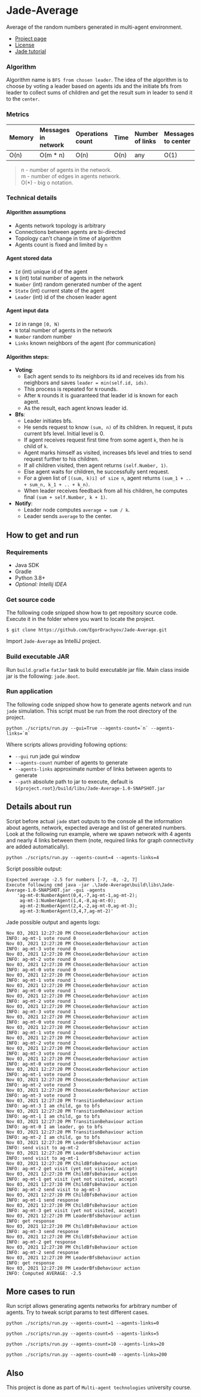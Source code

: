 # Jade-Average

Average of the random numbers generated in multi-agent environment.
- [Project page](https://github.com/EgorOrachyov/Jade-Average)
- [License](https://github.com/EgorOrachyov/Jade-Average/blob/main/LICENSE)
- [Jade tutorial](https://github.com/EgorOrachyov/Jade-Average/blob/main/docs/jade-tutorial.pdf)

### Algorithm
Algorithm name is `BFS from chosen leader`.
The idea of the algorithm is to choose by voting a leader based on
agents ids and the initiate bfs from leader to collect sums of children
and get the result sum in leader to send it to the `center`.

### Metrics
| Memory | Messages in network | Operations count | Time | Number of links | Messages to center |
|:---    |:---                 |:---              |:---  |:---             |:---                |
| O(n)   | O(m * n)            | O(n)             | O(n) | any             | O(1)               | 

> n - number of agents in the network.  
> m - number of edges in agents network.  
> O(*) - big o notation.

### Technical details

#### Algorithm assumptions
- Agents network topology is arbitrary
- Connections between agents are bi-directed
- Topology can't change in time of algorithm
- Agents count is fixed and limited by `n`

#### Agent stored data
- `Id` (int) unique id of the agent
- `N` (int) total number of agents in the network
- `Number` (int) random generated number of the agent
- `State` (int) current state of the agent
- `Leader` (int) id of the chosen leader agent

#### Agent input data
- `Id` in range `[0, N)`
- `N` total number of agents in the network
- `Number` random number
- `Links` known neighbors of the agent (for communication)

#### Algorithm steps:
- **Voting**: 
  - Each agent sends to its neighbors its id and receives ids from his neighbors and saves `leader = min(self.id, ids)`. 
  - This process is repeated for `N` rounds. 
  - After `N` rounds it is guaranteed that leader id is known for each agent. 
  - As the result, each agent knows leader id.
- **Bfs**: 
  - Leader initiates bfs. 
  - He sends request to know `(sum, n)` of its children. In request, it puts current bfs level. Initial level is 0. 
  - If agent receives request first time from some agent `k`, then he is child of `k`.
  - Agent marks himself as visited, increases bfs level and tries to send request further to his children.
  - If all children visited, then agent returns `(self.Number, 1)`.
  - Else agent waits for children, he successfully sent request.
  - For a given list of `[(sum, k)i] of size n`, agent returns `(sum_1 + .. + sum_n, k_1 + .. + k_n)`.
  - When leader receives feedback from all his children, he computes final `(sum + self.Number, k + 1)`.
- **Notify**:
  - Leader node computes `average = sum / k`.
  - Leader sends `average` to the center.

## How to get and run

### Requirements
- Java SDK
- Gradle
- Python 3.8+
- *Optional: Intellij IDEA*

### Get source code
The following code snipped show how to get repository source code.
Execute it in the folder where you want to locate the project.

```shell
$ git clone https://github.com/EgorOrachyov/Jade-Average.git
```

Import `Jade-Average` as IntelliJ project.

### Build executable JAR
Run `build.gradle` `fatJar` task to build executable jar file.
Main class inside jar is the following: `jade.Boot`.

### Run application
The following code snipped show how to generate agents network
and run `jade` simulation. This script must be run from the root directory of the project.

```shell
python ./scripts/run.py --gui=True --agents-count=`n` --agents-links=`m`
```

Where scripts allows providing following options:
- `--gui` run jade gui window
- `--agents-count` number of agents to generate
- `--agents-links` approximate number of links between agents to generate
- `--path` absolute path to jar to execute, default is `${project.root}/build/libs/Jade-Average-1.0-SNAPSHOT.jar`

## Details about run
Script before actual `jade` start outputs to the console all the information
about agents, network, expected average and list of generated numbers.
Look at the following run example, where we spawn network with 4 agents
and nearly 4 links between them (note, required links for graph connectivity are added automatically).

```shell
python ./scripts/run.py --agents-count=4 --agents-links=4
```

Script possible output:

```text
Expected average -2.5 for numbers [-7, -8, -2, 7]
Execute following cmd java -jar .\Jade-Average\build\libs\Jade-Average-1.0-SNAPSHOT.jar -gui -agents 
    'ag-mt-0:NumberAgent(0,4,-7,ag-mt-1,ag-mt-2);
     ag-mt-1:NumberAgent(1,4,-8,ag-mt-0);
     ag-mt-2:NumberAgent(2,4,-2,ag-mt-0,ag-mt-3);
     ag-mt-3:NumberAgent(3,4,7,ag-mt-2)'
```

Jade possible output and agents logs:

```text
Nov 03, 2021 12:27:20 PM ChooseLeaderBehaviour action
INFO: ag-mt-1 vote round 0
Nov 03, 2021 12:27:20 PM ChooseLeaderBehaviour action
INFO: ag-mt-3 vote round 0
Nov 03, 2021 12:27:20 PM ChooseLeaderBehaviour action
INFO: ag-mt-2 vote round 0
Nov 03, 2021 12:27:20 PM ChooseLeaderBehaviour action
INFO: ag-mt-0 vote round 0
Nov 03, 2021 12:27:20 PM ChooseLeaderBehaviour action
INFO: ag-mt-1 vote round 1
Nov 03, 2021 12:27:20 PM ChooseLeaderBehaviour action
INFO: ag-mt-0 vote round 1
Nov 03, 2021 12:27:20 PM ChooseLeaderBehaviour action
INFO: ag-mt-2 vote round 1
Nov 03, 2021 12:27:20 PM ChooseLeaderBehaviour action
INFO: ag-mt-3 vote round 1
Nov 03, 2021 12:27:20 PM ChooseLeaderBehaviour action
INFO: ag-mt-0 vote round 2
Nov 03, 2021 12:27:20 PM ChooseLeaderBehaviour action
INFO: ag-mt-1 vote round 2
Nov 03, 2021 12:27:20 PM ChooseLeaderBehaviour action
INFO: ag-mt-2 vote round 2
Nov 03, 2021 12:27:20 PM ChooseLeaderBehaviour action
INFO: ag-mt-3 vote round 2
Nov 03, 2021 12:27:20 PM ChooseLeaderBehaviour action
INFO: ag-mt-0 vote round 3
Nov 03, 2021 12:27:20 PM ChooseLeaderBehaviour action
INFO: ag-mt-1 vote round 3
Nov 03, 2021 12:27:20 PM ChooseLeaderBehaviour action
INFO: ag-mt-2 vote round 3
Nov 03, 2021 12:27:20 PM ChooseLeaderBehaviour action
INFO: ag-mt-3 vote round 3
Nov 03, 2021 12:27:20 PM TransitionBehaviour action
INFO: ag-mt-3 I am child, go to bfs
Nov 03, 2021 12:27:20 PM TransitionBehaviour action
INFO: ag-mt-1 I am child, go to bfs
Nov 03, 2021 12:27:20 PM TransitionBehaviour action
INFO: ag-mt-0 I am leader, go to bfs
Nov 03, 2021 12:27:20 PM TransitionBehaviour action
INFO: ag-mt-2 I am child, go to bfs
Nov 03, 2021 12:27:20 PM LeaderBfsBehaviour action
INFO: send visit to ag-mt-2
Nov 03, 2021 12:27:20 PM LeaderBfsBehaviour action
INFO: send visit to ag-mt-1
Nov 03, 2021 12:27:20 PM ChildBfsBehaviour action
INFO: ag-mt-2 get visit (yet not visited, accept)
Nov 03, 2021 12:27:20 PM ChildBfsBehaviour action
INFO: ag-mt-1 get visit (yet not visited, accept)
Nov 03, 2021 12:27:20 PM ChildBfsBehaviour action
INFO: ag-mt-2 send visit to ag-mt-3
Nov 03, 2021 12:27:20 PM ChildBfsBehaviour action
INFO: ag-mt-1 send response
Nov 03, 2021 12:27:20 PM ChildBfsBehaviour action
INFO: ag-mt-3 get visit (yet not visited, accept)
Nov 03, 2021 12:27:20 PM LeaderBfsBehaviour action
INFO: get response
Nov 03, 2021 12:27:20 PM ChildBfsBehaviour action
INFO: ag-mt-3 send response
Nov 03, 2021 12:27:20 PM ChildBfsBehaviour action
INFO: ag-mt-2 get response
Nov 03, 2021 12:27:20 PM ChildBfsBehaviour action
INFO: ag-mt-2 send response
Nov 03, 2021 12:27:20 PM LeaderBfsBehaviour action
INFO: get response
Nov 03, 2021 12:27:20 PM LeaderBfsBehaviour action
INFO: Computed AVERAGE: -2.5
```

## More cases to run
Run script allows generating agents networks for arbitrary number of agents.
Try to tweak script params to test different cases.

```shell
python ./scripts/run.py --agents-count=1 --agents-links=0
```

```shell
python ./scripts/run.py --agents-count=5 --agents-links=5
```

```shell
python ./scripts/run.py --agents-count=10 --agents-links=20
```

```shell
python ./scripts/run.py --agents-count=40 --agents-links=200
```

## Also

This project is done as part of `Multi-agent technologies` university course.